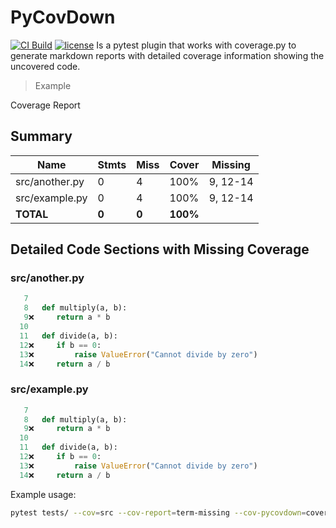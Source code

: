 # PyCovDown

[![CI Build](https://github.com/fclante/pycovdown/actions/workflows/ci-build.yaml/badge.svg)](https://github.com/fclante/pycovdown/actions/workflows/ci-build.yaml)
[![license](https://img.shields.io/github/license/fclante/pycovdown.svg)](https://github.com/fclante/pycovdown/blob/main/LICENSE)
Is a pytest plugin that works with coverage.py to generate markdown reports with detailed coverage information showing the uncovered code.

> Example

Coverage Report

## Summary

| Name | Stmts | Miss | Cover | Missing |
|------|-------|------|-------|---------|
| src/another.py | 0 | 4 | 100% | 9, 12-14 |
| src/example.py | 0 | 4 | 100% | 9, 12-14 |
| **TOTAL** | **0** | **0** | **100%** | |

## Detailed Code Sections with Missing Coverage

### src/another.py

```python
   7   
   8   def multiply(a, b):
   9❌     return a * b
  10   
  11   def divide(a, b):
  12❌     if b == 0:
  13❌         raise ValueError("Cannot divide by zero")
  14❌     return a / b
```

### src/example.py

```python
   7   
   8   def multiply(a, b):
   9❌     return a * b
  10   
  11   def divide(a, b):
  12❌     if b == 0:
  13❌         raise ValueError("Cannot divide by zero")
  14❌     return a / b
```

Example usage:

```bash
pytest tests/ --cov=src --cov-report=term-missing --cov-pycovdown=coverage.md -v
```
